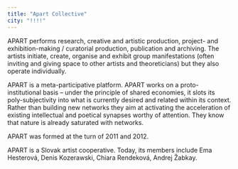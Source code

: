 ```yaml
---
title: "Apart Collective"
city: "!!!!"
---
```


APART performs research, creative and artistic production, project- and exhibition-making / curatorial production, publication and archiving. The artists initiate, create, organise and exhibit group manifestations (often inviting and giving space to other artists and theoreticians) but they also operate individually.

APART is a meta-participative platform. APART works on a proto-institutional basis – under the principle of shared economies, it slots its poly-subjectivity into what is currently desired and related within its context. Rather than building new networks they aim at activating the acceleration of existing intellectual and poetical synapses worthy of attention. They know that nature is already saturated with networks.

APART was formed at the turn of 2011 and 2012.

APART is a Slovak artist cooperative. Today, its members include Ema Hesterová, Denis Kozerawski, Chiara Rendeková, Andrej Žabkay.
